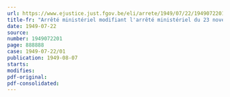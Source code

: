 ```yaml
---
url: https://www.ejustice.just.fgov.be/eli/arrete/1949/07/22/1949072201/justel
title-fr: "Arrêté ministériel modifiant l'arrêté ministériel du 23 novembre 1948, instituant l'inscription obligatoire du consommateur pour un approvisionnement spécial en beurre importé et en riz"
date: 1949-07-22
source:
number: 1949072201
page: 888888
case: 1949-07-22/01
publication: 1949-08-07
starts:
modifies:
pdf-original:
pdf-consolidated:
---
```


